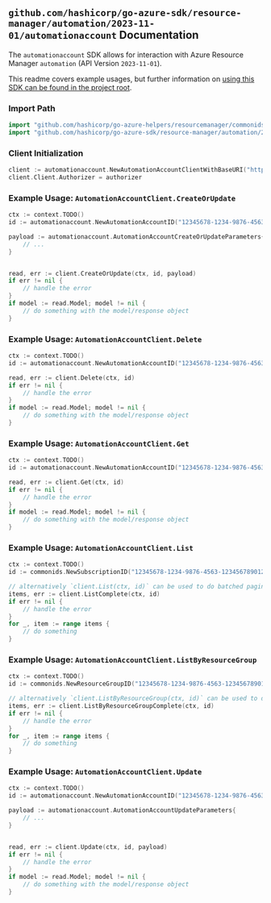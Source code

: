 
## `github.com/hashicorp/go-azure-sdk/resource-manager/automation/2023-11-01/automationaccount` Documentation

The `automationaccount` SDK allows for interaction with Azure Resource Manager `automation` (API Version `2023-11-01`).

This readme covers example usages, but further information on [using this SDK can be found in the project root](https://github.com/hashicorp/go-azure-sdk/tree/main/docs).

### Import Path

```go
import "github.com/hashicorp/go-azure-helpers/resourcemanager/commonids"
import "github.com/hashicorp/go-azure-sdk/resource-manager/automation/2023-11-01/automationaccount"
```


### Client Initialization

```go
client := automationaccount.NewAutomationAccountClientWithBaseURI("https://management.azure.com")
client.Client.Authorizer = authorizer
```


### Example Usage: `AutomationAccountClient.CreateOrUpdate`

```go
ctx := context.TODO()
id := automationaccount.NewAutomationAccountID("12345678-1234-9876-4563-123456789012", "example-resource-group", "automationAccountName")

payload := automationaccount.AutomationAccountCreateOrUpdateParameters{
	// ...
}


read, err := client.CreateOrUpdate(ctx, id, payload)
if err != nil {
	// handle the error
}
if model := read.Model; model != nil {
	// do something with the model/response object
}
```


### Example Usage: `AutomationAccountClient.Delete`

```go
ctx := context.TODO()
id := automationaccount.NewAutomationAccountID("12345678-1234-9876-4563-123456789012", "example-resource-group", "automationAccountName")

read, err := client.Delete(ctx, id)
if err != nil {
	// handle the error
}
if model := read.Model; model != nil {
	// do something with the model/response object
}
```


### Example Usage: `AutomationAccountClient.Get`

```go
ctx := context.TODO()
id := automationaccount.NewAutomationAccountID("12345678-1234-9876-4563-123456789012", "example-resource-group", "automationAccountName")

read, err := client.Get(ctx, id)
if err != nil {
	// handle the error
}
if model := read.Model; model != nil {
	// do something with the model/response object
}
```


### Example Usage: `AutomationAccountClient.List`

```go
ctx := context.TODO()
id := commonids.NewSubscriptionID("12345678-1234-9876-4563-123456789012")

// alternatively `client.List(ctx, id)` can be used to do batched pagination
items, err := client.ListComplete(ctx, id)
if err != nil {
	// handle the error
}
for _, item := range items {
	// do something
}
```


### Example Usage: `AutomationAccountClient.ListByResourceGroup`

```go
ctx := context.TODO()
id := commonids.NewResourceGroupID("12345678-1234-9876-4563-123456789012", "example-resource-group")

// alternatively `client.ListByResourceGroup(ctx, id)` can be used to do batched pagination
items, err := client.ListByResourceGroupComplete(ctx, id)
if err != nil {
	// handle the error
}
for _, item := range items {
	// do something
}
```


### Example Usage: `AutomationAccountClient.Update`

```go
ctx := context.TODO()
id := automationaccount.NewAutomationAccountID("12345678-1234-9876-4563-123456789012", "example-resource-group", "automationAccountName")

payload := automationaccount.AutomationAccountUpdateParameters{
	// ...
}


read, err := client.Update(ctx, id, payload)
if err != nil {
	// handle the error
}
if model := read.Model; model != nil {
	// do something with the model/response object
}
```
